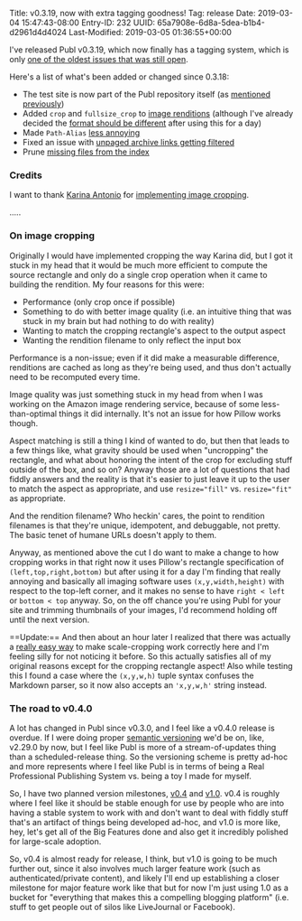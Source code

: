 Title: v0.3.19, now with extra tagging goodness!
Tag: release
Date: 2019-03-04 15:47:43-08:00
Entry-ID: 232
UUID: 65a7908e-6d8a-5dea-b1b4-d2961d4d4024
Last-Modified: 2019-03-05 01:36:55+00:00

I've released Publ v0.3.19, which now finally has a tagging system, which is only [one of the oldest issues that was still open](/issue/22).

Here's a list of what's been added or changed since 0.3.18:

* The test site is now part of the Publ repository itself (as [mentioned previously](332))
* Added `crop` and `fullsize_crop` to [image renditions](335) (although I've already decided the [format should be different](/issue/179) after using this for a day)
* Made `Path-Alias` [less annoying](/issue/166)
* Fixed an issue with [unpaged archive links getting filtered](/issue/175)
* Prune [missing files from the index](/issue/101)

### Credits

I want to thank [Karina Antonio](https://github.com/karinassuni) for [implementing image cropping](https://github.com/PlaidWeb/Publ/pull/169).

.....

### On image cropping

Originally I would have implemented cropping the way Karina did, but I got it stuck in my head that it would be much more efficient to compute the source rectangle and only do a single crop operation when it came to building the rendition. My four reasons for this were:

* Performance (only crop once if possible)
* Something to do with better image quality (i.e. an intuitive thing that was stuck in my brain but had nothing to do with reality)
* Wanting to match the cropping rectangle's aspect to the output aspect
* Wanting the rendition filename to only reflect the input box

Performance is a non-issue; even if it did make a measurable difference, renditions are cached as long as they're being used, and thus don't actually need to be recomputed every time.

Image quality was just something stuck in my head from when I was working on the Amazon image rendering service, because of some less-than-optimal things it did internally. It's not an issue for how Pillow works though.

Aspect matching is still a thing I kind of wanted to do, but then that leads to a few things like, what gravity should be used when "uncropping" the rectangle, and what about honoring the intent of the crop for excluding stuff outside of the box, and so on? Anyway those are a lot of questions that had fiddly answers and the reality is that it's easier to just leave it up to the user to match the aspect as appropriate, and use `resize="fill"` vs. `resize="fit"` as appropriate.

And the rendition filename? Who heckin' cares, the point to rendition filenames is that they're unique, idempotent, and debuggable, not pretty. The basic tenet of humane URLs doesn't apply to them.

Anyway, as mentioned above the cut I do want to make a change to how cropping works in that right now it uses Pillow's rectangle specification of `(left,top,right,bottom)` but after using it for a day I'm finding that really annoying and basically all imaging software uses `(x,y,width,height)` with respect to the top-left corner, and it makes no sense to have `right < left` or `bottom < top` anyway. So, on the off chance you're using Publ for your site and trimming thumbnails of your images, I'd recommend holding off until the next version.

==Update:== And then about an hour later I realized that there was actually a [really easy way](https://github.com/PlaidWeb/Publ/compare/v0.3.19..1b404926d916541f82e81fb314feea17130c9422) to make scale-cropping work correctly here and I'm feeling silly for not noticing it before. So this actually satisfies all of my original reasons except for the cropping rectangle aspect!  Also while testing this I found a case where the `(x,y,w,h)` tuple syntax confuses the Markdown parser, so it now also accepts an `'x,y,w,h'` string instead.

### The road to v0.4.0

A lot has changed in Publ since v0.3.0, and I feel like a v0.4.0 release is overdue. If I were doing proper [semantic versioning](https://semver.org) we'd be on, like, v2.29.0 by now, but I feel like Publ is more of a stream-of-updates thing than a scheduled-release thing. So the versioning scheme is pretty ad-hoc and more represents where I feel like Publ is in terms of being a Real Professional Publishing System vs. being a toy I made for myself.

So, I have two planned version milestones, [v0.4](https://github.com/PlaidWeb/Publ/milestone/2) and [v1.0](https://github.com/PlaidWeb/Publ/milestone/3). v0.4 is roughly where I feel like it should be stable enough for use by people who are into having a stable system to work with and don't want to deal with fiddly stuff that's an artifact of things being developed ad-hoc, and v1.0 is more like, hey, let's get all of the Big Features done and also get it incredibly polished for large-scale adoption.

So, v0.4 is almost ready for release, I think, but v1.0 is going to be much further out, since it also involves much larger feature work (such as authenticated/private content), and likely I'll end up establishing a closer milestone for major feature work like that but for now I'm just using 1.0 as a bucket for "everything that makes this a compelling blogging platform" (i.e. stuff to get people out of silos like LiveJournal or Facebook).

